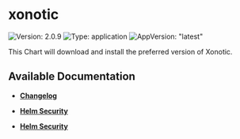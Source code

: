 # xonotic

![Version: 2.0.9](https://img.shields.io/badge/Version-2.0.9-informational?style=flat-square) ![Type: application](https://img.shields.io/badge/Type-application-informational?style=flat-square) ![AppVersion: "latest"](https://img.shields.io/badge/AppVersion-"latest"-informational?style=flat-square)

This Chart will download and install the preferred version of Xonotic.

## Available Documentation

- [**Changelog**](CHANGELOG)

- [**Helm Security**](container-security)

- [**Helm Security**](helm-security)

